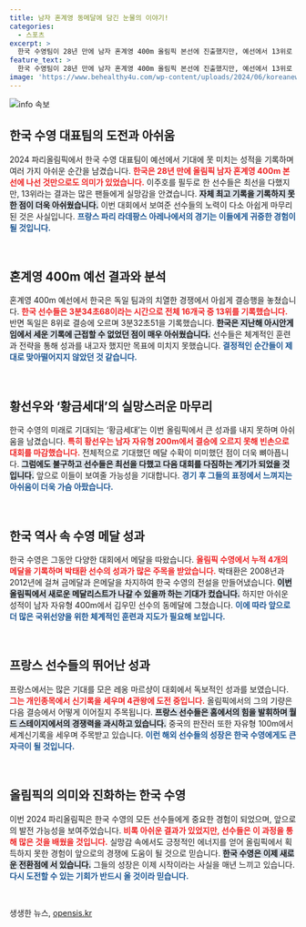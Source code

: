 ```yaml
---
title: 남자 혼계영 동메달에 담긴 눈물의 이야기!
categories:
  - 스포츠
excerpt: >
  한국 수영팀이 28년 만에 남자 혼계영 400m 올림픽 본선에 진출했지만, 예선에서 13위로 탈락했습니다. ‘황금세대’의 기대에 못 미친 성적에 아쉬움이 남습니다.
feature_text: >
  한국 수영팀이 28년 만에 남자 혼계영 400m 올림픽 본선에 진출했지만, 예선에서 13위로 탈락했습니다. ‘황금세대’의 기대에 못 미친 성적에 아쉬움이 남습니다.
image: 'https://www.behealthy4u.com/wp-content/uploads/2024/06/koreanews.jpg'
---
```


<p><img src="https://www.behealthy4u.com/wp-content/uploads/2024/06/koreanews.jpg" alt="info 속보" /></p>

<h2 data-ke-size="size26">한국 수영 대표팀의 도전과 아쉬움</h2>

<p data-ke-size="size16">2024 파리올림픽에서 한국 수영 대표팀이 예선에서 기대에 못 미치는 성적을 기록하며 여러 가지 아쉬운 순간을 남겼습니다. <b><span style="color: #ee2323;">한국은 28년 만에 올림픽 남자 혼계영 400m 본선에 나선 것만으로도 의미가 있었습니다.</span></b> 이주호를 필두로 한 선수들은 최선을 다했지만, 13위라는 결과는 많은 팬들에게 실망감을 안겼습니다. <b><span style="background-color: #21538527;">자체 최고 기록을 기록하지 못한 점이 더욱 아쉬웠습니다.</span></b> 이번 대회에서 보여준 선수들의 노력이 다소 아쉽게 마무리된 것은 사실입니다. <b><span style="color: #1a5490;">프랑스 파리 라데팡스 아레나에서의 경기는 이들에게 귀중한 경험이 될 것입니다.</span></b></p>

<p data-ke-size="size16">&nbsp;</p>

<h2 data-ke-size="size26">혼계영 400m 예선 결과와 분석</h2>

<p data-ke-size="size16">혼계영 400m 예선에서 한국은 독일 팀과의 치열한 경쟁에서 아쉽게 결승행을 놓쳤습니다. <b><span style="color: #ee2323;">한국 선수들은 3분34초68이라는 시간으로 전체 16개국 중 13위를 기록했습니다.</span></b> 반면 독일은 8위로 결승에 오르며 3분32초51을 기록했습니다. <b><span style="background-color: #21538527;">한국은 지난해 아시안게임에서 세운 기록에 근접할 수 없었던 점이 매우 아쉬웠습니다.</span></b> 선수들은 체계적인 훈련과 전략을 통해 성과를 내고자 했지만 목표에 미치지 못했습니다. <b><span style="color: #1a5490;">결정적인 순간들이 제대로 맞아떨어지지 않았던 것 같습니다.</span></b></p>

<p data-ke-size="size16">&nbsp;</p>

<h2 data-ke-size="size26">황선우와 ‘황금세대’의 실망스러운 마무리</h2>

<p data-ke-size="size16">한국 수영의 미래로 기대되는 ‘황금세대’는 이번 올림픽에서 큰 성과를 내지 못하며 아쉬움을 남겼습니다. <b><span style="color: #ee2323;">특히 황선우는 남자 자유형 200m에서 결승에 오르지 못해 빈손으로 대회를 마감했습니다.</span></b> 전체적으로 기대했던 메달 수확이 미미했던 점이 더욱 뼈아픕니다. <b><span style="background-color: #21538527;">그럼에도 불구하고 선수들은 최선을 다했고 다음 대회를 다짐하는 계기가 되었을 것입니다.</span></b> 앞으로 이들이 보여줄 가능성을 기대합니다. <b><span style="color: #1a5490;">경기 후 그들의 표정에서 느껴지는 아쉬움이 더욱 가슴 아팠습니다.</span></b></p>

<p data-ke-size="size16">&nbsp;</p>

<h2 data-ke-size="size26">한국 역사 속 수영 메달 성과</h2>

<p data-ke-size="size16">한국 수영은 그동안 다양한 대회에서 메달을 따왔습니다. <b><span style="color: #ee2323;">올림픽 수영에서 누적 4개의 메달을 기록하며 박태환 선수의 성과가 많은 주목을 받았습니다.</span></b> 박태환은 2008년과 2012년에 걸쳐 금메달과 은메달을 차지하여 한국 수영의 전설을 만들어냈습니다. <b><span style="background-color: #21538527;">이번 올림픽에서 새로운 메달리스트가 나갈 수 있을까 하는 기대가 컸습니다.</span></b> 하지만 아쉬운 성적이 남자 자유형 400m에서 김우민 선수의 동메달에 그쳤습니다. <b><span style="color: #1a5490;">이에 따라 앞으로 더 많은 국위선양을 위한 체계적인 훈련과 지도가 필요해 보입니다.</span></b></p>

<p data-ke-size="size16">&nbsp;</p>

<h2 data-ke-size="size26">프랑스 선수들의 뛰어난 성과</h2>

<p data-ke-size="size16">프랑스에서는 많은 기대를 모은 레옹 마르샹이 대회에서 독보적인 성과를 보였습니다. <b><span style="color: #ee2323;">그는 개인종목에서 신기록을 세우며 4관왕에 도전 중입니다.</span></b> 올림픽에서의 그의 기량은 다음 결승에서 어떻게 이어질지 주목됩니다. <b><span style="background-color: #21538527;">프랑스 선수들은 홈에서의 힘을 발휘하며 월드 스테이지에서의 경쟁력을 과시하고 있습니다.</span></b> 중국의 판잔러 또한 자유형 100m에서 세계신기록을 세우며 주목받고 있습니다. <b><span style="color: #1a5490;">이런 해외 선수들의 성장은 한국 수영에게도 큰 자극이 될 것입니다.</span></b></p>

<p data-ke-size="size16">&nbsp;</p>

<h2 data-ke-size="size26">올림픽의 의미와 진화하는 한국 수영</h2>

<p data-ke-size="size16">이번 2024 파리올림픽은 한국 수영의 모든 선수들에게 중요한 경험이 되었으며, 앞으로의 발전 가능성을 보여주었습니다. <b><span style="color: #ee2323;">비록 아쉬운 결과가 있었지만, 선수들은 이 과정을 통해 많은 것을 배웠을 것입니다.</span></b> 실망감 속에서도 긍정적인 에너지를 얻어 올림픽에서 획득하지 못한 경험이 앞으로의 경쟁에 도움이 될 것으로 믿습니다. <b><span style="background-color: #21538527;">한국 수영은 이제 새로운 전환점에 서 있습니다.</span></b> 그들의 성장은 이제 시작이라는 사실을 매년 느끼고 있습니다. <b><span style="color: #1a5490;">다시 도전할 수 있는 기회가 반드시 올 것이라 믿습니다.</span></b></p>

<p data-ke-size="size16">&nbsp;</p>
생생한 뉴스, <a href="https://opensis.kr" rel="dofollow">opensis.kr</a>


